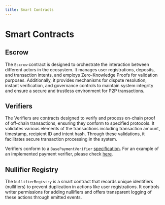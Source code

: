 ```yaml
---
title: Smart Contracts
---
```


# Smart Contracts

[](https://docs.zkp2p.xyz/developer/smart-contracts#escrow)

## Escrow

The `Escrow` contract is designed to orchestrate the interaction between different actors in the ecosystem. It manages user registrations, deposits, and transaction intents, and employs Zero-Knowledge Proofs for validation purposes. Additionally, it provides mechanisms for dispute resolution, instant verification, and governance controls to maintain system integrity and ensure a secure and trustless environment for P2P transactions.

[](https://docs.zkp2p.xyz/developer/smart-contracts#verifiers)

## Verifiers

The Verifiers are contracts designed to verify and process on-chain proof of off-chain transactions, ensuring they conform to specified protocols. It validates various elements of the transactions including transaction amount, timestamp, recipient ID and intent hash. Through these validations, it facilitates secure transaction processing in the system.

Verifiers conform to a `BasePaymentVerifier` [specification](https://github.com/zkp2p/zkp2p-v2-contracts/blob/main/contracts/verifiers/BasePaymentVerifier.sol). For an example of an implemented payment verifier, please check [here](https://github.com/zkp2p/zkp2p-v2-contracts/blob/main/contracts/verifiers/VenmoReclaimVerifier.sol).

[](https://docs.zkp2p.xyz/developer/smart-contracts#nullifier-registry)

## Nullifier Registry

The `NullifierRegistry` is a smart contract that records unique identifiers (nullifiers) to prevent duplication in actions like user registrations. It controls writer permissions for adding nullifiers and offers transparent logging of these actions through emitted events.